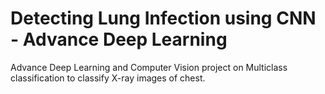# Detecting Lung Infection using CNN - Advance Deep Learning
 Advance Deep Learning and Computer Vision project on Multiclass classification to classify X-ray images of chest.

